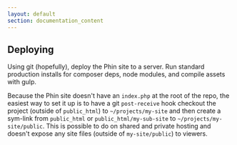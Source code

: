 ```yaml
---
layout: default
section: documentation_content
---
```


## Deploying

Using git (hopefully), deploy the Phin site to a server. Run standard production installs for composer deps, node modules, and compile assets with gulp.

Because the Phin site doesn't have an `index.php` at the root of the repo, the easiest way to set it up is to have a git `post-receive` hook checkout the project (outside of `public_html`) to `~/projects/my-site` and then create a sym-link from `public_html` or `public_html/my-sub-site` to `~/projects/my-site/public`. This is possible to do on shared and private hosting and doesn't expose any site files (outside of `my-site/public`) to viewers.
